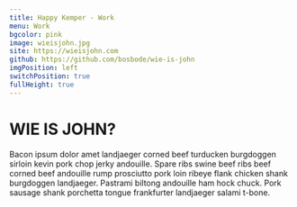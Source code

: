 ```yaml
---
title: Happy Kemper - Work
menu: Work
bgcolor: pink
image: wieisjohn.jpg
site: https://wieisjohn.com
github: https://github.com/bosbode/wie-is-john
imgPosition: left
switchPosition: true
fullHeight: true
---
```


# WIE IS JOHN?

Bacon ipsum dolor amet landjaeger corned beef turducken burgdoggen sirloin kevin pork chop jerky andouille. Spare ribs swine beef ribs beef corned beef andouille rump prosciutto pork loin ribeye flank chicken shank burgdoggen landjaeger. Pastrami biltong andouille ham hock chuck. Pork sausage shank porchetta tongue frankfurter landjaeger salami t-bone.
